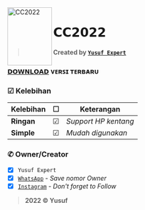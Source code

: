 <img src="https://cdn.pixabay.com/photo/2018/09/11/14/49/moe-3669736_1280.png" alt="CC2022" align="left" width="100" height="130">

# 𝗖𝗖𝟮𝟬𝟮𝟮
> **Created by [`Yusuf Expert`](https://wa.me/6283873115706)**

### [`𝗗𝗢𝗪𝗡𝗟𝗢𝗔𝗗`](https://github.com/YusufExpert/YusufExpert/raw/main/ccs/CC.zip) ᴠᴇʀꜱɪ ᴛᴇʀʙᴀʀᴜ

### ☑ Kelebihan
|Kelebihan|☐|Keterangan|
|-|-|-|
|**Ringan**|☑|*Support HP kentang*|
|**Simple**|☑|*Mudah digunakan*|

### ✆ Owner/Creator
- [x] `Yusuf Expert`
- [x] [`WhatsApp`](https://wa.me/6283873115706) - *Save nomor Owner*
- [x] [`Instagram`](https://www.instagram.com/yusuf.expert) - *Don't forget to Follow*

> **2022 © Yusuf**

